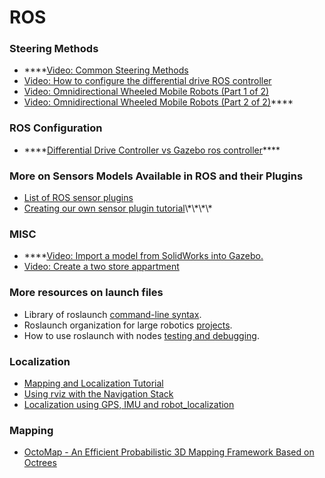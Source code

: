 # ROS



### Steering Methods

* \*\*\*\*[Video: Common Steering Methods](https://www.youtube.com/watch?v=F3G0sUz3_Jw&feature=emb_title)
* [Video: How to configure the differential drive ROS controller](https://www.youtube.com/watch?v=9OWxX7PA4SU)
* [Video: Omnidirectional Wheeled Mobile Robots \(Part 1 of 2\)](https://www.youtube.com/watch?v=NcOT9hOsceE)
* [Video: Omnidirectional Wheeled Mobile Robots \(Part 2 of 2\)](https://www.youtube.com/watch?v=B1K-ti5Lqjc)\*\*\*\*

### ROS Configuration

* \*\*\*\*[Differential Drive Controller vs Gazebo ros controller](https://answers.ros.org/question/209389/what-is-the-difference-between-the-gazebo-differential-drive-plugin-and-a-differential-drive-controller-spawned-by-controller_spawner/)\*\*\*\*

### More on Sensors Models Available in ROS and their Plugins

* [List of ROS sensor plugins](http://gazebosim.org/tutorials?tut=ros_gzplugins)
* [Creating our own sensor plugin tutorial](https://review.udacity.com/The%20next%20step%20is%20to%20make%20sure%20we%20are%20confident%20writing%20our%20own%20plugins,%20and%20this%20is%20explained%20here%20with%20a%20great%20level%20of%20details.)\*\*\*\*

### MISC

* \*\*\*\*[Video: Import a model from SolidWorks into Gazebo.](https://www.youtube.com/watch?v=T7X_p_KMwus)
* [Video: Create a two store appartment](https://www.youtube.com/watch?v=gSurY5XlsIs)

### More resources on launch files

* Library of roslaunch [command-line syntax](http://wiki.ros.org/roslaunch/Commandline%20Tools).
* Roslaunch organization for large robotics [projects](https://review.udacity.com/wiki.ros.org/roslaunch/Tutorials/Roslaunch%20tips%20for%20larger%20projects).
* How to use roslaunch with nodes [testing and debugging](http://wiki.ros.org/roslaunch/Tutorials/Roslaunch%20Nodes%20in%20Valgrind%20or%20GDB).

### Localization

* [Mapping and Localization Tutorial](https://ocw.tudelft.nl/course-lectures/3-3-3-mapping-and-localization-tutorial/)
* [Using rviz with the Navigation Stack](http://wiki.ros.org/navigation/Tutorials/Using%20rviz%20with%20the%20Navigation%20Stack)
* [Localization using GPS, IMU and robot\_localization](https://wiki.nps.edu/display/RC/Localization+using+GPS%2C+IMU+and+robot_localization)

### Mapping

* [OctoMap - An Efficient Probabilistic 3D Mapping Framework Based on Octrees](https://octomap.github.io/)




